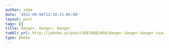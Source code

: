```yaml
---
author: adam
date: '2012-09-04T12:10:25-05:00'
layout: post
tags: []
title: Danger, Danger, Danger
tumblr_url: http://jahnke.us/post/30878682498/danger-danger-danger-view-on-path
type: photo
---
```


